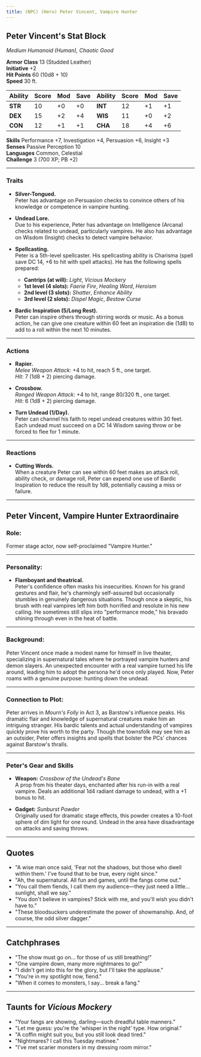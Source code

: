 ```yaml
---
title: (NPC) (Hero) Peter Vincent, Vampire Hunter
---
```



## **Peter Vincent's Stat Block**

*Medium Humanoid (Human), Chaotic Good*

**Armor Class** 13 (Studded Leather)  
**Initiative** +2  
**Hit Points** 60 (10d8 + 10)  
**Speed** 30 ft.

| Ability   | Score | Mod | Save | Ability   | Score | Mod | Save |
|-----------|-------|-----|------|-----------|-------|-----|------|
| **STR**   | 10    | +0  | +0   | **INT**   | 12    | +1  | +1   |
| **DEX**   | 15    | +2  | +4   | **WIS**   | 11    | +0  | +2   |
| **CON**   | 12    | +1  | +1   | **CHA**   | 18    | +4  | +6   |

**Skills** Performance +7, Investigation +4, Persuasion +6, Insight +3  
**Senses** Passive Perception 10  
**Languages** Common, Celestial  
**Challenge** 3 (700 XP; PB +2)

---

### **Traits**

- **Silver-Tongued.**  
  Peter has advantage on Persuasion checks to convince others of his knowledge or competence in vampire hunting.

- **Undead Lore.**  
  Due to his experience, Peter has advantage on Intelligence (Arcana) checks related to undead, particularly vampires. He also has advantage on Wisdom (Insight) checks to detect vampire behavior.

- **Spellcasting.**  
  Peter is a 5th-level spellcaster. His spellcasting ability is Charisma (spell save DC 14, +6 to hit with spell attacks). He has the following spells prepared:

  - **Cantrips (at will):** *Light*, *Vicious Mockery*  
  - **1st level (4 slots):** *Faerie Fire*, *Healing Word*, *Heroism*  
  - **2nd level (3 slots):** *Shatter*, *Enhance Ability*  
  - **3rd level (2 slots):** *Dispel Magic*, *Bestow Curse*  

- **Bardic Inspiration (5/Long Rest).**  
  Peter can inspire others through stirring words or music. As a bonus action, he can give one creature within 60 feet an inspiration die (1d8) to add to a roll within the next 10 minutes.

---

### **Actions**

- **Rapier.**  
  *Melee Weapon Attack:* +4 to hit, reach 5 ft., one target.  
  *Hit:* 7 (1d8 + 2) piercing damage.

- **Crossbow.**  
  *Ranged Weapon Attack:* +4 to hit, range 80/320 ft., one target.  
  *Hit:* 6 (1d8 + 2) piercing damage.

- **Turn Undead (1/Day).**  
  Peter can channel his faith to repel undead creatures within 30 feet. Each undead must succeed on a DC 14 Wisdom saving throw or be forced to flee for 1 minute.

---

### **Reactions**

- **Cutting Words.**  
  When a creature Peter can see within 60 feet makes an attack roll, ability check, or damage roll, Peter can expend one use of Bardic Inspiration to reduce the result by 1d8, potentially causing a miss or failure.

---

## **Peter Vincent, Vampire Hunter Extraordinaire**

### **Role:**  
Former stage actor, now self-proclaimed "Vampire Hunter."

---

### **Personality:**

- **Flamboyant and theatrical.**  
  Peter's confidence often masks his insecurities. Known for his grand gestures and flair, he's charmingly self-assured but occasionally stumbles in genuinely dangerous situations. Though once a skeptic, his brush with real vampires left him both horrified and resolute in his new calling. He sometimes still slips into "performance mode," his bravado shining through even in the heat of battle.

---

### **Background:**

Peter Vincent once made a modest name for himself in live theater, specializing in supernatural tales where he portrayed vampire hunters and demon slayers. An unexpected encounter with a real vampire turned his life around, leading him to adopt the persona he'd once only played. Now, Peter roams with a genuine purpose: hunting down the undead.

---

### **Connection to Plot:**

Peter arrives in *Mourn's Folly* in Act 3, as Barstow's influence peaks. His dramatic flair and knowledge of supernatural creatures make him an intriguing stranger. His bardic talents and actual understanding of vampires quickly prove his worth to the party. Though the townsfolk may see him as an outsider, Peter offers insights and spells that bolster the PCs' chances against Barstow's thralls.

---

### **Peter's Gear and Skills**

- **Weapon:** *Crossbow of the Undead's Bane*  
  A prop from his theater days, enchanted after his run-in with a real vampire. Deals an additional 1d4 radiant damage to undead, with a +1 bonus to hit.

- **Gadget:** *Sunburst Powder*  
  Originally used for dramatic stage effects, this powder creates a 10-foot sphere of dim light for one round. Undead in the area have disadvantage on attacks and saving throws.

---

## **Quotes**

- "A wise man once said, 'Fear not the shadows, but those who dwell within them.' I've found that to be true, every night since."  
- "Ah, the supernatural. All fun and games, until the fangs come out."  
- "You call them fiends, I call them my audience—they just need a little... sunlight, shall we say."  
- "You don't believe in vampires? Stick with me, and you'll wish you didn't have to."  
- "These bloodsuckers underestimate the power of showmanship. And, of course, the odd silver dagger."

---

## **Catchphrases**

- "The show must go on... for those of us still breathing!"  
- "One vampire down, many more nightmares to go!"  
- "I didn't get into this for the glory, but I'll take the applause."  
- "You're in my spotlight now, fiend."  
- "When it comes to monsters, I say... break a fang."

---

## **Taunts for *Vicious Mockery***

- "Your fangs are showing, darling—such dreadful table manners."  
- "Let me guess: you're the 'whisper in the night' type. How original."  
- "A coffin might suit you, but you still look dead tired."  
- "Nightmares? I call this Tuesday matinee."  
- "I've met scarier monsters in my dressing room mirror."
